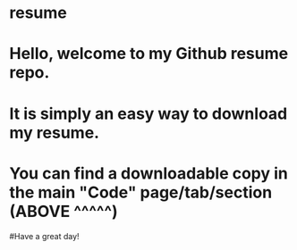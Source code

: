 # resume
# Hello, welcome to my Github resume repo. 
# It is simply an easy way to download my resume.
# You can find a downloadable copy in the main "Code" page/tab/section (ABOVE ^^^^^) 
#Have a great day! 
 
